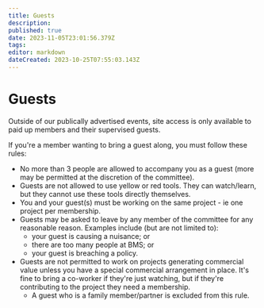 ```yaml
---
title: Guests
description: 
published: true
date: 2023-11-05T23:01:56.379Z
tags: 
editor: markdown
dateCreated: 2023-10-25T07:55:03.143Z
---
```


# Guests
Outside of our publically advertised events, site access is only available to paid up members and their supervised guests.

If you're a member wanting to bring a guest along, you must follow these rules:
* No more than 3 people are allowed to accompany you as a guest (more may be permitted at the discretion of the committee).
* Guests are not allowed to use yellow or red tools. They can watch/learn, but they cannot use these tools directly themselves.
* You and your guest(s) must be working on the same project - ie one project per membership.
* Guests may be asked to leave by any member of the committee for any reasonable reason. Examples include (but are not limited to):
	* your guest is causing a nuisance; or
  * there are too many people at BMS; or
  * your guest is breaching a policy.
* Guests are not permitted to work on projects generating commercial value unless you have a special commercial arrangement in place. It's fine to bring a co-worker if they're just watching, but if they're contributing to the project they need a membership.
	* A guest who is a family member/partner is excluded from this rule.